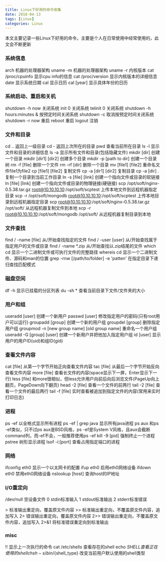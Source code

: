 ```yaml
---
title: Linux下好用的命令收集
date: 2018-04-13
tags: [Linux]
categories: Linux
---
```


本文主要记录一些Linux下好用的命令，主要是个人在日常使用中经常使用的，此文会不断更新

<!--more-->

### 系统信息

arch 机器的处理器架构
uname -m 机器的处理器架构
uname -r 内核版本
cat /proc/cpuinfo 显示cpu info的信息
cat /proc/version 显示内核版本的详细信息
date 显示系统日期
cal 显示日历
cal [year] 显示具体年份的日历


### 系统启动、重启和关机

shutdown -h now 关闭系统
init 0 关闭系统
telinit 0 关闭系统 
shutdown -h hours:minutes & 按预定时间关闭系统 
shutdown -c 取消按预定时间关闭系统 
shutdown -r now 重启
reboot 重启
logout 注销 


### 文件和目录

cd .. 返回上一级目录
cd - 返回上次所在的目录
pwd 查看当前所在目录
ls -l 显示文件和目录的详细信息
ls -a 显示所有文件和目录(包括隐藏文件)
mkdir [dir] 创建一个目录
mkdir [dir1] [dir2] 创建多个目录
mkdir -p [path to dir] 创建一个目录树
rm -f [file] 删除一个文件
rm -rf [dir] 删除一个目录
mv [file1] [file2] 重命名文件file1为file2
cp [file1] [file2] 复制文件
cp -a [dir1] [dir2] 复制目录
cp -a [dir] . 复制一个目录到当前工作目录 
ln -s [file] [link] 创建一个指向文件或目录的软链接
ln [file] [link] 创建一个指向文件或目录的物理链接(硬链接)
scp /opt/soft/nginx-0.5.38.tar.gz root@10.10.10.10:/opt/soft/scptest 上传本地文件到远程机器指定目录
scp -r /opt/soft/mongodb root@10.10.10.10:/opt/soft/scptest 上传本地目录到远程机器指定目录
scp root@10.10.10.10:/opt/soft/nginx-0.5.38.tar.gz /opt/soft/ 从远程机器复制文件到本地
scp -r root@10.10.10.10:/opt/soft/mongodb /opt/soft/ 从远程机器复制目录到本地


### 文件查找

find / -name [file] 从/开始查找指定的文件
find / -user [user] 从/开始查找属于指定用户的文件或目录
find / -name \*.zip 从/开始查找以.zip结尾的文件
which cd 显示一个二进制文件或可执行文件的完整路径
whereis cd 显示一个二进制文件、源码和man的位置
grep -rnw [/path/to/folder] -e 'patten'  在指定目录下递归查找匹配模式

### 磁盘空间

df -h 显示已挂载的分区列表
du -sh * 查看当前目录下文件/文件夹的大小


### 用户和组

useradd [user] 创建一个新用户
passwd [user] 修改指定用户的密码(只有root用户可以运行)
groupadd [group] 创建一个新的用户组
groupdel [group] 删除指定用户组
groupmod -n [new group name] [old group name] 重命名一个用户组
useradd -G [group] [user] 创建一个新用户并把他加入指定用户组
id [user] 显示用户的用户ID(uid)和组ID(gid)


### 查看文件内容

cat [file] 从第一个字节开始正向查看文件内容
tac [file] 从最后一个字节开始反向查看文件内容
more [file] 查看长文件的内容(space显示下一屏，Enter显示下一行)
less [file] 和more很相似，但less允许用户向前后向后浏览文件(PageUp向上翻页，PageDown向下翻页)
head -2 [file] 查看一个文件的前两行
tail -2 [file] 查看一个文件的最后两行
tail -f [file] 实时查看被追加到指定文件的内容(常用来实时打印日志)


### 进程

ps -ef 以全格式显示所有进程
ps -ef | grep java 显示所有java进程
ps aux 和ps -ef类似，只不过ps aux是BSD风格，ps -ef是System V风格，且aux会截断command列，而-ef不会，一般推荐使用ps -ef
kill -9 [pid] 强制终止一个进程
pstree 树形显示进程
lsof -i:[port] 查看占用指定端口的进程


### 网络

ifconfig eth0 显示一个以太网卡的配置
ifup eth0 启用eth0网络设备
ifdown eth0 禁用eth0网络设备
nslookup [host] 查询host的IP地址


### I/O重定向

/dev/null 空设备文件
0 stdin标准输入
1 stdout标准输出
2 stderr标准错误

\> 标准输出重定向，覆盖原文件内容
\>> 标准输出重定向，不覆盖原文件内容，追加写入
2> 错误输出重定向，覆盖原文件内容
2>> 错误输出重定向，不覆盖原文件内容，追加写入
2>&1 将标准错误重定向到标准输出

### misc

!! 显示上一次执行的命令
cat /etc/shells 查看存在的shell
echo $SHELL 查看正在使用的shell
chsh -s /bin/${shell_type} 改变当前用户默认使用的shell类型